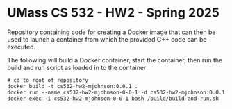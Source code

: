 # UMass CS 532 - HW2 - Spring 2025

Repository containing code for creating a Docker image that can then be used to
launch a container from which the provided C++ code can be executed.

The following will build a Docker container, start the container, then run the
build and run script as loaded in to the container:

```
# cd to root of repository
docker build -t cs532-hw2-mjohnson:0.0.1 .
docker run --name cs532-hw2-mjohnson-0-0-1 -d cs532-hw2-mjohnson:0.0.1
docker exec -i cs532-hw2-mjohnson-0-0-1 bash /build/build-and-run.sh
```
